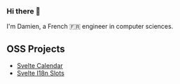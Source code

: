 ### Hi there 👋
I'm Damien, a French 🇫🇷 engineer in computer sciences. 
## OSS Projects
- [Svelte Calendar](https://github.com/neiwad/svelte-calendar)
- [Svelte I18n Slots](https://github.com/neiwad/svelte-i18n-slots)
